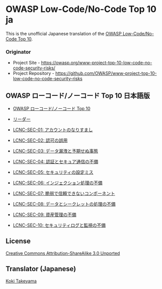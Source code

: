 # OWASP Low-Code/No-Code Top 10 ja

This is the unofficial Japanese translation of the [OWASP Low-Code/No-Code Top 10](https://github.com/OWASP/www-project-top-10-low-code-no-code-security-risks).

### Originator

- Project Site - <https://owasp.org/www-project-top-10-low-code-no-code-security-risks/>
- Project Repository - <https://github.com/OWASP/www-project-top-10-low-code-no-code-security-risks>

## OWASP ローコード/ノーコード Top 10 日本語版

* [OWASP ローコード/ノーコード Top 10](Document/index.md)
* [リーダー](Document/leaders.md)

* [LCNC-SEC-01: アカウントのなりすまし](Document/content/2022/ja/LCNC-SEC-01-Account-Impersonation.md)
* [LCNC-SEC-02: 認可の誤用](Document/content/2022/ja/LCNC-SEC-02-Authorization-Misuse.md)
* [LCNC-SEC-03: データ漏洩と予期せぬ事態](Document/content/2022/ja/LCNC-SEC-03-Data-Leakage-and-Unexpected-Consequences.md)
* [LCNC-SEC-04: 認証とセキュア通信の不備](Document/content/2022/ja/LCNC-SEC-04-Authentication-and-Secure-Communication-Failures.md)
* [LCNC-SEC-05: セキュリティの設定ミス](Document/content/2022/ja/LCNC-SEC-05-Security-Misconfiguration.md)
* [LCNC-SEC-06: インジェクション処理の不備](Document/content/2022/ja/LCNC-SEC-06-Injection-Handling-Failures.md)
* [LCNC-SEC-07: 脆弱で信頼できないコンポーネント](Document/content/2022/ja/LCNC-SEC-07-Vulnerable-and-Untrusted-Components.md)
* [LCNC-SEC-08: データとシークレットの処理の不備](Document/content/2022/ja/LCNC-SEC-08-Data-and-Secret-Handling-Failures.md)
* [LCNC-SEC-09: 資産管理の不備](Document/content/2022/ja/LCNC-SEC-09-Asset-Management-Failures.md)
* [LCNC-SEC-10: セキュリティログと監視の不備](Document/content/2022/ja/LCNC-SEC-10-Security-Logging-and-Monitoring-Failures.md)

## License

[Creative Commons Attribution-ShareAlike 3.0 Unported](https://creativecommons.org/licenses/by-sa/3.0/)

## Translator (Japanese)

[Koki Takeyama](https://github.com/coky-t)
